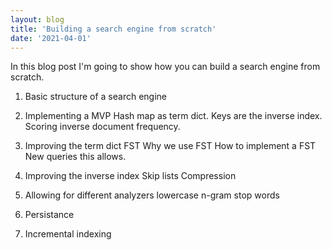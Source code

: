 ```yaml
---
layout: blog
title: 'Building a search engine from scratch'
date: '2021-04-01'
---
```


In this blog post I'm going to show how you can build a search engine from scratch.

1. Basic structure of a search engine
2. Implementing a MVP
   Hash map as term dict. Keys are the inverse index. Scoring inverse document frequency.
3. Improving the term dict
   FST
   Why we use FST
   How to implement a FST
   New queries this allows.
4. Improving the inverse index
   Skip lists
   Compression
5. Allowing for different analyzers
   lowercase
   n-gram
   stop words
6. Persistance

7. Incremental indexing
